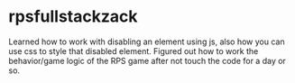 # rpsfullstackzack

Learned how to work with disabling an element using js, also how you can use css to style that disabled element.
Figured out how to work the behavior/game logic of the RPS game after not touch the code for a day or so. 
